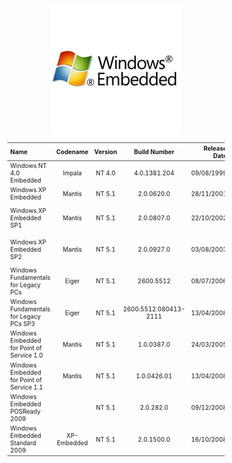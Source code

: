 <p align="center">
  <img src="https://github.com/InstallingEverything/MicrosoftBuildNumbers/blob/main/Images/Windows/Embedded.png" />
</p>

| Name                                                   | Codename          | Version | Build Number      | Release Date | Release Name                                             |
| :----------------------------------------------------- | :---------------: | :-----: | :---------------: | -----------: | :------------------------------------------------------- |
| Windows NT 4.0 Embedded                                | Impala            | NT 4.0  |4.0.1381.204       |  09/08/1999  | Windows NT Embedded 4.0                                  |
| Windows XP Embedded                                    | Mantis            | NT 5.1  |     2.0.0620.0    |  28/11/2001  | Windows XP Embedded                                      |
| Windows XP Embedded SP1                                | Mantis            | NT 5.1  |     2.0.0807.0    |  22/10/2002  | Windows XP Embedded Service Pack 1                       |
| Windows XP Embedded SP2                                | Mantis            | NT 5.1  |     2.0.0927.0    |  03/08/2003  | Windows XP Embedded Service Pack 2                       |
| Windows Fundamentals for Legacy PCs                    | Eiger             | NT 5.1  |2600.5512          |  08/07/2006  | Windows Fundamentals for Legacy PCs                      |
| Windows Fundamentals for Legacy PCs SP3                | Eiger             | NT 5.1  |2600.5512.080413-2111|  13/04/2008  | Windows Fundamentals for Legacy PCs SP3                |
| Windows Embedded for Point of Service 1.0              | Mantis            | NT 5.1  |1.0.0387.0         |  24/03/2005  |Windows Embedded for Point of Service 1.0                 |
| Windows Embedded for Point of Service 1.1              | Mantis            | NT 5.1  |1.0.0426.01        |  13/04/2008  | Windows Embedded for Point of Service 1.1                |
| Windows Embedded POSReady 2009                         |                   | NT 5.1  |2.0.282.0          |  09/12/2008  | Windows Embedded POSReady 2009                           |
| Windows Embedded Standard 2009                         |XP-Embedded        | NT 5.1  | 2.0.1500.0        |  16/10/2008  | Windows Embedded Standard 2009                           |
